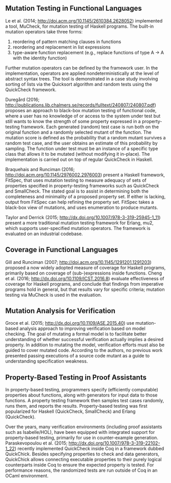 Mutation Testing in Functional Languages
----------------------------------------

Le et al. (2014; http://doi.acm.org/10.1145/2610384.2628052) implemented a tool, MuCheck, for mutation testing of Haskell programs. The built-in mutation operators take three forms:

1. reordering of pattern matching clauses in functions
2. reordering and replacement in list expressions
3. type-aware function replacement (e.g., replace functions of type A -> A with the identity function)

Further mutation operators can be defined by the framework user. In the implementation, operators are applied nondeterministically at the level of abstract syntax trees. The tool is demonstrated in a case study involving sorting of lists via the Quicksort algorithm and random tests using the QuickCheck framework.

Duregård (2016; http://publications.lib.chalmers.se/records/fulltext/240807/240807.pdf) proposes an approach to black-box mutation testing of functional code, where a user has no knowledge of or access to the system under test but still wants to know the strength of some property expressed in a property-testing framework. Each generated (random) test case is run both on the original function and a randomly selected mutant of the function. The mutation score is defined as the probability that a random mutant survives a random test case, and the user obtains an estimate of this probability by sampling. The function under test must be an instance of a specific type class that allows it to be mutated (without modifying it in-place). The implementation is carried out on top of regular QuickCheck in Haskell.

Braquehais and Runciman (2016; http://doi.acm.org/10.1145/2976002.2976003) present a Haskell framework, FitSpec, that uses mutation testing to measure adequacy of sets of properties specified in property-testing frameworks such as QuickCheck and SmallCheck. The stated goal is to assist in determining both the completeness and minimality of a proposed property set. If either is lacking, output from FitSpec can help refining the property set. FitSpec takes a black-box view of mutations, and uses enumeration to produce mutants.

Taylor and Derrick (2015; http://dx.doi.org/10.1007/978-3-319-25945-1_11) present a more traditional mutation testing framework for Erlang, mu2, which supports user-specified mutation operators. The framework is evaluated on an industrial codebase.

Coverage in Functional Languages
--------------------------------

Gill and Runciman (2007; http://doi.acm.org/10.1145/1291201.1291203) proposed a now widely adopted measure of coverage for Haskell programs, primarily based on coverage of (sub-)expressions inside functions. Cheng et al. (2016; http://dx.doi.org/10.1109/ICST.2016.8) evaluate effectiveness of coverage for Haskell programs, and conclude that findings from imperative programs hold in general, but that results vary for specific criteria; mutation testing via MuCheck is used in the evaluation.

Mutation Analysis for Verification
----------------------------------

Groce et al. (2015; http://dx.doi.org/10.1109/ASE.2015.40) use mutation-based analysis approach to improving verification based on model checking. The goal of mutating a formal model is to facilitate better understanding of whether successful verification actually implies a desired property. In addition to mutating the model, verification efforts must also be guided to cover mutated code. According to the authors, no previous work presented passing executions of a source code mutant as a guide to understanding specification weakness.

Property-Based Testing in Proof Assistants
------------------------------------------

In property-based testing, programmers specify (efficiently computable) properties about functions, along with generators for input data to those functions. A property testing framework then samples test cases randomly, runs them, and reports the results. Property-based testing was first popularized for Haskell (QuickCheck, SmallCheck) and Erlang (QuickCheck).

Over the years, many verification environments (including proof assistants such as Isabelle/HOL), have been equipped with integrated support for property-based testing, primarily for use in counter-example generation. Paraskevopoulou et al. (2015; http://dx.doi.org/10.1007/978-3-319-22102-1_22) recently implemented QuickCheck inside Coq in a framework dubbed QuickChick. Besides specifying properties to check and data generators, QuickChick allows connecting executable properties to their purely logical counterparts inside Coq to ensure the expected property is tested. For performance reasons, the randomized tests are run outside of Coq in an OCaml environment. 
